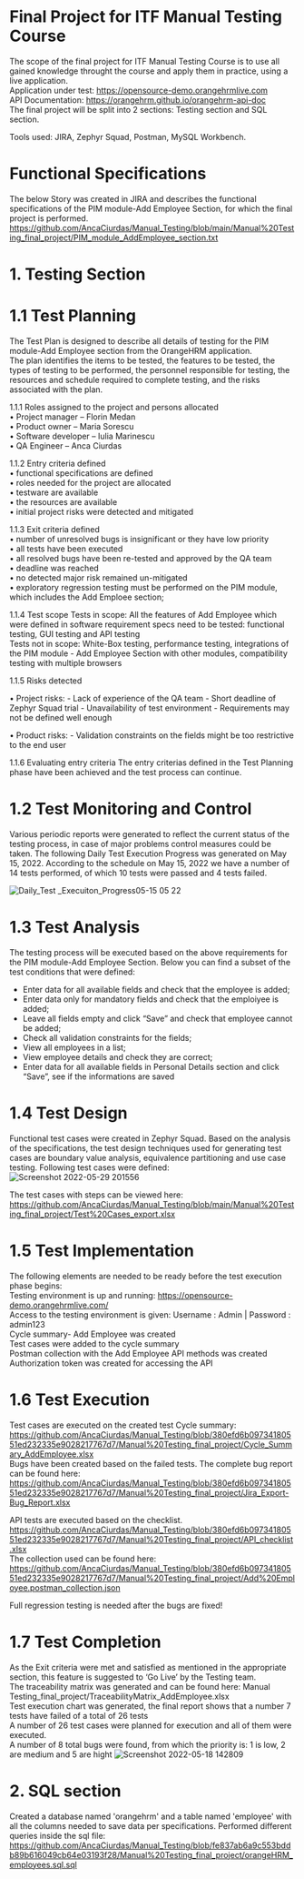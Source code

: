 # Final Project for ITF Manual Testing Course

The scope of the final project for ITF Manual Testing Course is to use all gained knowledge throught the course and apply them in practice, using a live application.\
Application under test: https://opensource-demo.orangehrmlive.com \
API Documentation: https://orangehrm.github.io/orangehrm-api-doc  \
The final project will be split into 2 sections: Testing section and SQL section.

Tools used: JIRA, Zephyr Squad, Postman, MySQL Workbench.

# Functional Specifications

The below Story was created in JIRA and describes the functional specifications of the PIM module-Add Employee Section, for which the final project is performed.
https://github.com/AncaCiurdas/Manual_Testing/blob/main/Manual%20Testing_final_project/PIM_module_AddEmployee_section.txt

# 1.	Testing Section

# 1.1	Test Planning

The Test Plan is designed to describe all details of testing for the PIM module-Add Employee section from the OrangeHRM application.\
The plan identifies the items to be tested, the features to be tested, the types of testing to be performed, the personnel responsible for testing, the resources and schedule required to complete testing, and the risks associated with the plan.

1.1.1	Roles assigned to the project and persons allocated\
•	Project manager – Florin Medan\
•	Product owner – Maria Sorescu\
•	Software developer – Iulia Marinescu\
•	QA Engineer – Anca Ciurdas

1.1.2	Entry criteria defined\
•	functional specifications are defined\
•	roles needed for the project are allocated\
•	testware are available\
•	the resources are available\
•	initial project risks were detected and mitigated

1.1.3	Exit criteria defined\
•	number of unresolved bugs is insignificant or they have low priority\
•	all tests have been executed\
•	all resolved bugs have been re-tested and approved by the QA team\
•	deadline was reached\
•	no detected major risk remained un-mitigated\
•	exploratory regression testing must be performed on the PIM module, which includes the Add Emploee section;

1.1.4	Test scope
Tests in scope: All the features of Add Employee which were defined in software requirement specs need to be tested: functional testing, GUI testing and API testing\
Tests not in scope: White-Box testing, performance testing, integrations of the PIM module - Add Employee Section with other modules, compatibility testing with multiple browsers

1.1.5	Risks detected

•	Project risks:
	- Lack of experience of the QA team
	- Short deadline of Zephyr Squad trial
	- Unavailability of test environment
	- Requirements may not be defined well enough

•	Product risks:
	- Validation constraints on the fields might be too restrictive to the end user

1.1.6	Evaluating entry criteria
The entry criterias defined in the Test Planning phase have been achieved and the test process can continue.

# 1.2	Test Monitoring and Control

Various periodic reports were generated to reflect the current status of the testing process, in case of major problems control measures could be taken. The following Daily Test Execution Progress was generated on May 15, 2022.
According to the schedule on May 15, 2022 we have a number of 14 tests performed, of which 10 tests were passed and 4 tests failed.

 ![Daily_Test _Execuiton_Progress05-15 05 22](https://user-images.githubusercontent.com/104024181/170883049-37a6190d-92bf-4466-894e-60ba837ed623.png)

# 1.3	Test Analysis

The testing process will be executed based on the above requirements for the PIM module-Add Employee Section.
Below you can find a subset of the test conditions that were defined:

-	Enter data for all available fields and check that the employee is added;
-	Enter data only for mandatory fields and check that the emploiyee is added;
-	Leave all fields empty and click “Save” and check that employee cannot be added;
-	Check all validation constraints for the fields;
-	View all employees in a list;
-	View employee details and check they are correct;
-	Enter data for all available fields in Personal Details section and click “Save”, see if the informations are saved

# 1.4	Test Design

Functional test cases were created in Zephyr Squad. Based on the analysis of the specifications, the test design techniques used for generating test cases are boundary value analysis, equivalence partitioning and use case testing. Following test cases were defined:
 ![Screenshot 2022-05-29 201556](https://user-images.githubusercontent.com/104024181/170883032-1d4bed44-b212-4f93-a763-c4d85f785293.png)

The test cases with steps can be viewed here: https://github.com/AncaCiurdas/Manual_Testing/blob/main/Manual%20Testing_final_project/Test%20Cases_export.xlsx 

# 1.5	Test Implementation

The following elements are needed to be ready before the test execution phase begins:\
Testing environment is up and running: https://opensource-demo.orangehrmlive.com/ \
Access to the testing environment is given: Username : Admin | Password : admin123\
Cycle summary- Add Employee was created\
Test cases were added to the cycle summary\
Postman collection with the Add Employee API methods was created\
Authorization token was created for accessing the API

# 1.6	Test Execution

Test cases are executed on the created test Cycle summary:\
https://github.com/AncaCiurdas/Manual_Testing/blob/380efd6b09734180551ed232335e9028217767d7/Manual%20Testing_final_project/Cycle_Summary_AddEmployee.xlsx \
Bugs have been created based on the failed tests. The complete bug report can be found here:
https://github.com/AncaCiurdas/Manual_Testing/blob/380efd6b09734180551ed232335e9028217767d7/Manual%20Testing_final_project/Jira_Export-Bug_Report.xlsx

API tests are executed based on the checklist.\
https://github.com/AncaCiurdas/Manual_Testing/blob/380efd6b09734180551ed232335e9028217767d7/Manual%20Testing_final_project/API_checklist.xlsx \
The collection used can be found here:\
https://github.com/AncaCiurdas/Manual_Testing/blob/380efd6b09734180551ed232335e9028217767d7/Manual%20Testing_final_project/Add%20Employee.postman_collection.json

Full regression testing is needed after the bugs are fixed!

# 1.7	Test Completion

As the Exit criteria were met and satisfied as mentioned in the appropriate section, this feature is suggested to ‘Go Live’ by the Testing team.\
The traceability matrix was generated and can be found here: Manual Testing_final_project/TraceabilityMatrix_AddEmployee.xlsx \
Test execution chart was generated, the final report shows that a number 7 tests have failed of a total of 26 tests\
A number of 26 test cases were planned for execution and all of them were executed.\
A number of 8 total bugs were found, from which the priority is: 1 is low, 2 are medium and 5 are hight
![Screenshot 2022-05-18 142809](https://user-images.githubusercontent.com/104024181/170882843-2c88c7d5-a26f-42df-8bca-d7c10c85eb67.png)

 # 2.	SQL section

Created a database named 'orangehrm' and a table named 'employee' with all the columns needed to save data per specifications. Performed different queries inside the sql file:\
https://github.com/AncaCiurdas/Manual_Testing/blob/fe837ab6a9c553bddb89b616049cb64e03193f28/Manual%20Testing_final_project/orangeHRM_employees.sql.sql




